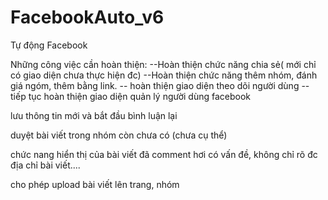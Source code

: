 # FacebookAuto_v6
Tự động Facebook


Những công việc cần hoàn thiện:
--Hoàn thiện chức năng chia sẻ( mới chỉ có giao diện chưa thực hiện đc)
--Hoàn thiện chức năng thêm nhóm, đánh giá ngóm, thêm bằng link.
-- hoàn thiện giao diện theo dõi người dùng
-- tiếp tục hoàn thiện giao diện quản lý người dùng facebook


lưu thông tin mới và bắt đầu bình luận lại

duyệt bài viết trong nhóm còn chưa có (chưa cụ thể)

chức nang hiển thị của bài viết đã comment hơi có vấn đề, không chỉ rõ đc địa chỉ bài viết....



cho phép upload bài viết lên trang, nhóm

